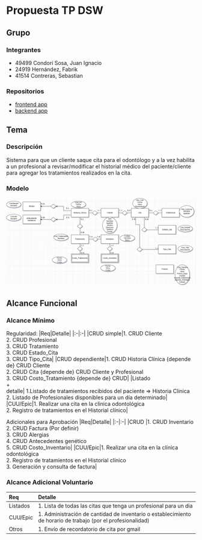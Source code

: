 # Propuesta TP DSW

## Grupo
### Integrantes
* 49499 Condori Sosa, Juan Ignacio
* 24919 Hernández, Fabrik
* 41514 Contreras, Sebastian


### Repositorios
* [frontend app](https://github.com/condorijuan/TP_DSW_Frontend)
* [backend app](https://github.com/condorijuan/TP_DSW_Backend)

## Tema
### Descripción
Sistema para que un cliente saque cita para el odontólogo y a la vez habilita a un profesional a revisar/modificar el historial médico del paciente/cliente para agregar los tratamientos realizados en la cita.

### Modelo
![imagen del modelo](Tp_Odontologia.png)

## Alcance Funcional 

### Alcance Mínimo

Regularidad:
|Req|Detalle|
|:-|:-|
|CRUD simple|1. CRUD Cliente<br>2. CRUD Profesional<br>3. CRUD Tratamiento<br>3. CRUD Estado_Cita<br>3. CRUD Tipo_Cita|
|CRUD dependiente|1. CRUD Historia Clínica {depende de} CRUD Cliente<br>2. CRUD Cita {depende de} CRUD Cliente y Profesional<br>3. CRUD Costo_Tratamiento {depende de} CRUD|
|Listado<br>+<br>detalle| 1.Listado de tratamientos recibidos del paciente => Historia Clinica<br> 2. Listado de Profesionales disponibles para un día determinado|
|CUU/Epic|1. Realizar una cita en la clínica odontológica<br>2. Registro de tratamientos en el Historial clínico|


Adicionales para Aprobación
|Req|Detalle|
|:-|:-|
|CRUD |1. CRUD Inventario<br>2. CRUD Factura (Por definir)<br>3. CRUD Alergias<br>4. CRUD Antecedentes genético<br>5. CRUD Costo_Inventario|
|CUU/Epic|1. Realizar una cita en la clínica odontológica<br>2. Registro de tratamientos en el Historial clínico<br>3. Generación y consulta de factura|


### Alcance Adicional Voluntario


|Req|Detalle|
|:-|:-|
|Listados |1. Lista de todas las citas que tenga un profesional para un dia|
|CUU/Epic|1. Administración de cantidad de inventario o establecimiento de horario de trabajo (por el profesionalidad)|
|Otros|1. Envío de recordatorio de cita por gmail|

